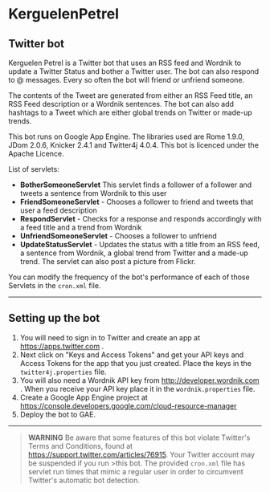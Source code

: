 # KerguelenPetrel
## Twitter bot

Kerguelen Petrel is a Twitter bot that uses an RSS feed and Wordnik to update a Twitter Status and bother a Twitter user. The bot can also respond to @ messages. Every so often the bot will friend or unfriend someone.

The contents of the Tweet are generated from either an RSS Feed title, an RSS Feed description or a Wordnik sentences. The bot can also add hashtags to a Tweet which are either global trends on Twitter or made-up trends.

This bot runs on Google App Engine. The libraries used are Rome 1.9.0, JDom 2.0.6, Knicker 2.4.1 and Twitter4j 4.0.4. This bot is licenced under the Apache Licence.

List of servlets:

  - **BotherSomeoneServlet** This servlet finds a follower of a follower and tweets a sentence from Wordnik to this user
  - **FriendSomeoneServlet** - Chooses a follower to friend and tweets that user a feed description
  - **RespondServlet** - Checks for a response and responds accordingly with a feed title and a trend from Wordnik
  - **UnfriendSomeoneServlet** - Chooses a follower to unfriend
  - **UpdateStatusServlet** - Updates the status with a title from an RSS feed, a sentence from Wordnik, a global trend from Twitter and a made-up trend. The servlet can also post a picture from Flickr.

  You can modify the frequency of the bot's performance of each of those Servlets in the `cron.xml` file.

----------
 
 ## Setting up the bot
1. You will need to sign in to Twitter and create an app at https://apps.twitter.com . 
2. Next click on "Keys and Access Tokens" and get your API keys and Access Tokens for the app that you just created. Place the keys in the `twitter4j.properties` file.
3. You will also need a Wordnik API key from http://developer.wordnik.com . When you receive your API key place it in the `wordnik.properties` file.
4. Create a Google App Engine project at https://console.developers.google.com/cloud-resource-manager 
5. Deploy the bot to GAE.

----------

> **WARNING** Be aware that some features of this bot violate Twitter's Terms and Conditions, found at https://support.twitter.com/articles/76915. 
> Your Twitter account may be suspended if you run >this bot. The provided `cron.xml` file has servlet run times that mimic a regular user in order to circumvent Twitter's automatic bot detection.
